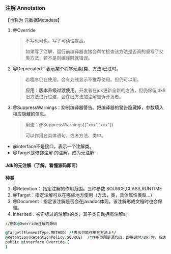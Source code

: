 ### 注解 Annotation

【也称为 元数据Metadata】

1. @Override

   > 不写也可也，写了可读性提高。
   >
   > 如果写了注解，运行前编译器直接会帮忙检查该方法是否真的重写了父类方法，若不是则编译时就错误。

2. @Deprecated：表示某个程序元素(类、方法)已过时。

   > 若程序仍在使用，会有划线显示不推荐使用。但仍可以用。
   >
   > **应用：版本升级过渡使用**。开发者在jdk更新全新的方法，但仍保留jdk8旧方法进行过渡，会在旧方法加注解告诉开发者。

3. @SuppressWarnings：抑制编译器警告。把编译器的警告隐藏掉，参数填入相应隐藏的信息。

   > 用法：@SuppressWarnings({"xxx","xxx"})
   >
   > 可以作用在具体语句，或者方法、类中。

   

- @interface不是接口，表示一个注解类。
- @Target是修饰注解 的注解，成为元注解



#### Jdk的元注解（了解，看懂源码即可）

**种类**

1. @Retention： 指定注解的作用范围。三种参数 SOURCE,CLASS,RUNTIME
2. @Target：指定注解可以在哪些地方使用（方法，类，具体属性类型...）
3. @Document：指定该注解是否会在javadoc体现。该注解形成文档时也会保留。
4. Inherited：被它标过的注解a的类，其子类自动拥有注解a。

```j
//例如@Override注解的源码

@Target(ElementType.METHOD)	/*表示只能作用在方法上*/
@Retention(RetentionPolicy.SOURCE)	/*作用范围是源代码，即编译时/运行时，系统都不会读取到该注解*/
public @interface Override {	
}
```

